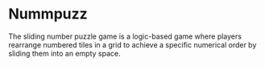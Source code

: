 # Nummpuzz
The sliding number puzzle game is a logic-based game where players rearrange numbered tiles in a grid to achieve a specific numerical order by sliding them into an empty space.
